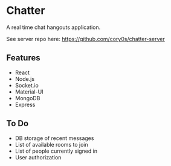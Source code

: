 # Chatter
A real time chat hangouts application.

See server repo here: https://github.com/cory0s/chatter-server

## Features
- React
- Node.js
- Socket.io
- Material-UI
- MongoDB
- Express

## To Do
- DB storage of recent messages
- List of available rooms to join
- List of people currently signed in
- User authorization
